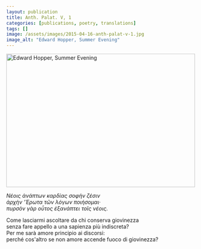 ```yaml
---
layout: publication
title: Anth. Palat. V, 1
categories: [publications, poetry, translations]
tags: []
image: /assets/images/2015-04-16-anth-palat-v-1.jpg
image_alt: "Edward Hopper, Summer Evening"
---
```

<p><a data-flickr-embed="true"  href="https://www.flickr.com/photos/roberto_reale/37099993625/in/dateposted-public/" title="Edward Hopper, Summer Evening"><img src="https://farm5.staticflickr.com/4405/37099993625_ef20f700c5.jpg" width="500" height="354" alt="Edward Hopper, Summer Evening"></a><script async src="//embedr.flickr.com/assets/client-code.js" charset="utf-8"></script></p>

<p><em>Νέοις ἀνάπτων καρδίας σοφὴν ζέσιν<br />
ἀρχὴν 'Έρωτα τῶν λόγων ποιήσομαι·<br />
πυρσὸν γὰρ οὗτος ἐξανάπτει τοῖς νέοις.</em></p>

<p>Come lasciarmi ascoltare da chi conserva giovinezza<br />
senza fare appello a una sapienza più indiscreta?<br />
Per me sarà amore principio ai discorsi:<br />
perché cos'altro se non amore accende fuoco di giovinezza?</p>

